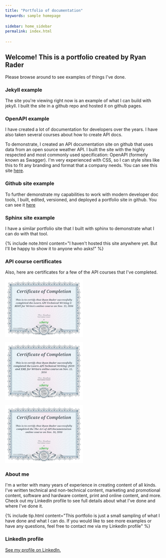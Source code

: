 ```yaml
---
title: "Portfolio of documentation"
keywords: sample homepage

sidebar: home_sidebar
permalink: index.html

---
```




## Welcome! This is a portfolio created by Ryan Rader

Please browse around to see examples of things I've done.


### Jekyll example

The site you're viewing right now is an example of what I can build with jekyll. I built the site in a github repo and hosted it on github pages. 


### OpenAPI example

I have created a lot of documentation for developers over the years. I have also taken several courses about how to create API docs.

To demonstrate, I created an API documentation site on github that uses data from an open source weather API. I built the site with the highly respected and most commonly used specification: OpenAPI (formerly known as Swagger). I'm very experienced with CSS, so I can style sites like this to fit any branding and format that a company needs. You can see this site <a href="https://lookatthem-tech.github.io/open-api-example/" target="_blank">here</a>.




### Github site example

To further demonstrate my capabilities to work with modern developer doc tools, I built, edited, versioned, and deployed a portfolio site in github. You can see it <a href="https://lookatthem-tech.github.io/portfolio005/Content/Topics/HomePgG.htm" target="_blank">here</a>


### Sphinx site example

I have a similar portfolio site that I built with sphinx to demonstrate what I can do with that tool.

{% include note.html content="I haven't hosted this site anywhere yet. But I'll be happy to show it to anyone who asks!" %}




### API course certificates

Also, here are certificates for a few of the API courses that I've completed.

<p><img src="APICert001.jpg" style="width: 250px;"/></p>
<p><img src="APICert002.jpg" style="width: 250px;"/></p>
<p><img src="APICert003.jpg" style="width: 250px;"/></p>



### About me
I'm a writer with many years of experience in creating content of all kinds. I've written technical and non-technical content, marketing and promotional content, software and hardware content, print and online content, and more. Check out my LinkedIn profile to see full details about what I've done and where I've done it.

{% include tip.html content="This portfolio is just a small sampling of what I have done and what I can do. If you would like to see more examples or have any questions, feel free to contact me via my LinkedIn profile" %}


### LinkedIn profile

<p><a href="https://www.linkedin.com/in/ryan-rader-43042910/" target="_blank">See my profile on LinkedIn.</a></p>





